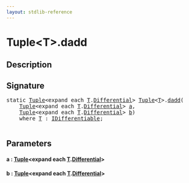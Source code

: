 ```yaml
---
layout: stdlib-reference
---
```


# Tuple\<T\>\.dadd

## Description





## Signature 

<pre>
<span class='code_keyword'>static</span> <a href="../types/tuple-0/index.html" class="code_type">Tuple</a>&lt;<span class="code_keyword">expand</span> <span class="code_keyword">each</span> <a href="../types/tuple-0/index.html#typeparam-T" class="code_type">T</a>.<a href=".html" class="code_type">Differential</a>&gt; <a href="../types/tuple-0/index.html" class="code_type">Tuple</a>&lt;<a href="../types/tuple-0/index.html#typeparam-T" class="code_type">T</a>&gt;.<a href="dadd.html">dadd</a>(
    <a href="../types/tuple-0/index.html" class="code_type">Tuple</a>&lt;<span class="code_keyword">expand</span> <span class="code_keyword">each</span> <a href="../types/tuple-0/index.html#typeparam-T" class="code_type">T</a>.<a href=".html" class="code_type">Differential</a>&gt; <a href="dadd.html#decl-a" class="code_param">a</a>,
    <a href="../types/tuple-0/index.html" class="code_type">Tuple</a>&lt;<span class="code_keyword">expand</span> <span class="code_keyword">each</span> <a href="../types/tuple-0/index.html#typeparam-T" class="code_type">T</a>.<a href=".html" class="code_type">Differential</a>&gt; <a href="dadd.html#decl-b" class="code_param">b</a>)
    <span class='code_keyword'>where</span> <a href="../types/tuple-0/index.html#typeparam-T" class="code_type">T</a> : <a href="../interfaces/idifferentiable-01/index.html" class="code_type">IDifferentiable</a>;

</pre>

## Parameters

####  <a id="decl-a"></a>a  : [Tuple](../types/tuple-0/index.html)\<expand each [T](../types/tuple-0/index.html#typeparam-T)\.[Differential](.html)\>
####  <a id="decl-b"></a>b  : [Tuple](../types/tuple-0/index.html)\<expand each [T](../types/tuple-0/index.html#typeparam-T)\.[Differential](.html)\>

